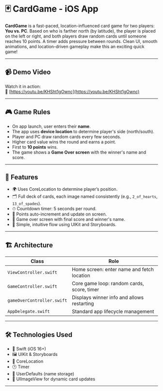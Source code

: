 # 🃏 CardGame - iOS App

**CardGame** is a fast-paced, location-influenced card game for two players: **You vs. PC**. Based on who is farther north (by latitude), the player is placed on the left or right, and both players draw random cards until someone reaches 10 points. A timer adds pressure between rounds. Clean UI, smooth animations, and location-driven gameplay make this an exciting quick game!

---

## 📹 Demo Video

Watch it in action:  
🔗 [https://youtu.be/KHSht1gOwnc](https://youtu.be/KHSht1gOwnc)

---

## 🎮 Game Rules

- On app launch, user enters their **name**.
- The app uses **device location** to determine player's side (north/south).
- Player and PC draw random cards every few seconds.
- Higher card value wins the round and earns a point.
- First to **10 points** wins.
- The game shows a **Game Over screen** with the winner's name and score.

---

## 🧩 Features

- 🌍 Uses CoreLocation to determine player’s position.
- 🗂️ Full deck of cards, each image named consistently (e.g., `2_of_hearts`, `13_of_spades`).
- ⏱ Countdown timer: 5 seconds per round.
- 🎯 Points auto-increment and update on screen.
- 🎉 Game over screen with final score and winner's name.
- 🧠 Simple, intuitive flow using UIKit and Storyboards.

---

## 🏗 Architecture

| Class | Role |
|-------|------|
| `ViewController.swift` | Home screen: enter name and fetch location |
| `GameController.swift` | Core game loop: random cards, score, timer |
| `gameOverController.swift` | Displays winner info and allows restarting |
| `AppDelegate.swift` | Standard app lifecycle management |

---

## 🛠 Technologies Used

- 🧪 Swift (iOS 16+)
- 🖼 UIKit & Storyboards
- 📍 CoreLocation
- 🕒 Timer
- 💾 UserDefaults (name storage)
- 🎴 UIImageView for dynamic card updates

---
